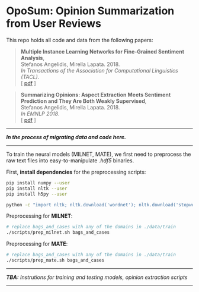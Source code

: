 # OpoSum: Opinion Summarization from User Reviews

This repo holds all code and data from the following papers:

> **Multiple Instance Learning Networks for Fine-Grained Sentiment Analysis**,<br/>
> Stefanos Angelidis, Mirella Lapata. 2018. <br/>
> _In Transactions of the Association for Computational Linguistics (TACL)_.<br/>
> [ [pdf](http://aclweb.org/anthology/Q18-1002) ]

> **Summarizing Opinions: Aspect Extraction Meets Sentiment Prediction and They Are Both Weakly Supervised**,<br/>
> Stefanos Angelidis, Mirella Lapata. 2018. <br/>
> _In EMNLP 2018_.<br/>
> [ [pdf](http://www.aclweb.org/anthology/D18-1403) ]

---

**_In the process of migrating data and code here._**

---

To train the neural models (MILNET, MATE), we first need to preprocess the raw
text files into easy-to-manipulate *.hdf5* binaries.

First, **install dependencies** for the preprocessing scripts:
```bash
pip install numpy --user
pip install nltk --user 
pip install h5py --user

python -c "import nltk; nltk.download('wordnet'); nltk.download('stopwords')"
```

Preprocessing for **MILNET**:

```bash
# replace bags_and_cases with any of the domains in ./data/train
./scripts/prep_milnet.sh bags_and_cases
```

Preprocessing for **MATE**:

```bash
# replace bags_and_cases with any of the domains in ./data/train
./scripts/prep_mate.sh bags_and_cases
```

---

*__TBA:__ Instrutions for training and testing models, opinion extraction scripts*

---
